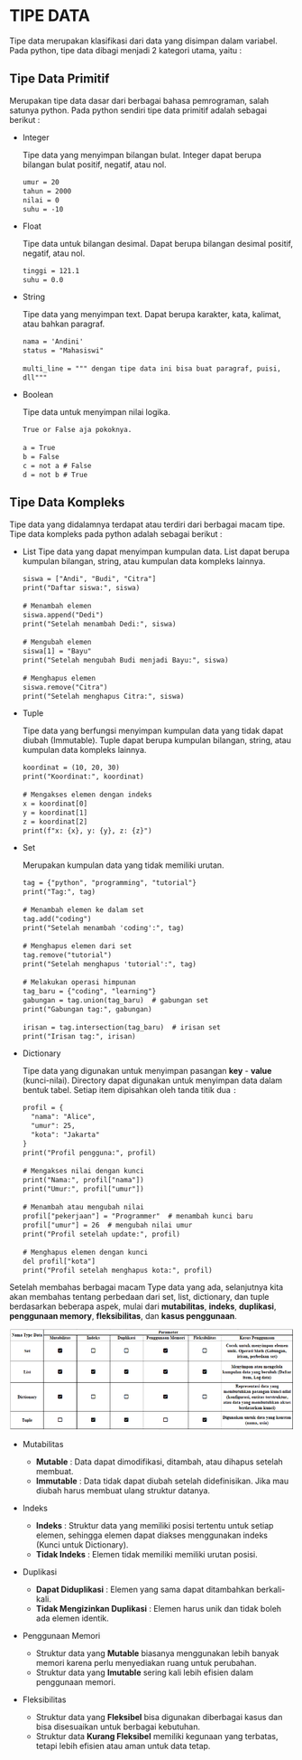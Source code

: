 # TIPE DATA

Tipe data merupakan klasifikasi dari data yang disimpan dalam variabel. Pada python, tipe data dibagi menjadi 2 kategori utama, yaitu :

## **Tipe Data Primitif**

Merupakan tipe data dasar dari berbagai bahasa pemrograman, salah satunya python. Pada python sendiri tipe data primitif adalah sebagai berikut :

- Integer

  Tipe data yang menyimpan bilangan bulat. Integer dapat berupa bilangan bulat positif, negatif, atau nol.

  ```
  umur = 20
  tahun = 2000
  nilai = 0
  suhu = -10
  ```

- Float

  Tipe data untuk bilangan desimal. Dapat berupa bilangan desimal positif, negatif, atau nol.

  ```
  tinggi = 121.1
  suhu = 0.0
  ```

- String

  Tipe data yang menyimpan text. Dapat berupa karakter, kata, kalimat, atau bahkan paragraf.

  ```
  nama = 'Andini'
  status = "Mahasiswi"

  multi_line = """ dengan tipe data ini bisa buat paragraf, puisi, dll"""
  ```

- Boolean

  Tipe data untuk menyimpan nilai logika.

  ```
  True or False aja pokoknya.

  a = True
  b = False
  c = not a # False
  d = not b # True
  ```

## **Tipe Data Kompleks**

Tipe data yang didalamnya terdapat atau terdiri dari berbagai macam tipe. Tipe data kompleks pada python adalah sebagai berikut :

- List
  Tipe data yang dapat menyimpan kumpulan data. List dapat berupa kumpulan bilangan, string, atau kumpulan data kompleks lainnya.

  ```
  siswa = ["Andi", "Budi", "Citra"]
  print("Daftar siswa:", siswa)

  # Menambah elemen
  siswa.append("Dedi")
  print("Setelah menambah Dedi:", siswa)

  # Mengubah elemen
  siswa[1] = "Bayu"
  print("Setelah mengubah Budi menjadi Bayu:", siswa)

  # Menghapus elemen
  siswa.remove("Citra")
  print("Setelah menghapus Citra:", siswa)
  ```

* Tuple

  Tipe data yang berfungsi menyimpan kumpulan data yang tidak dapat diubah (Immutable). Tuple dapat berupa kumpulan bilangan, string, atau kumpulan data kompleks lainnya.

  ```
  koordinat = (10, 20, 30)
  print("Koordinat:", koordinat)

  # Mengakses elemen dengan indeks
  x = koordinat[0]
  y = koordinat[1]
  z = koordinat[2]
  print(f"x: {x}, y: {y}, z: {z}")
  ```

* Set

  Merupakan kumpulan data yang tidak memiliki urutan.

  ```
  tag = {"python", "programming", "tutorial"}
  print("Tag:", tag)

  # Menambah elemen ke dalam set
  tag.add("coding")
  print("Setelah menambah 'coding':", tag)

  # Menghapus elemen dari set
  tag.remove("tutorial")
  print("Setelah menghapus 'tutorial':", tag)

  # Melakukan operasi himpunan
  tag_baru = {"coding", "learning"}
  gabungan = tag.union(tag_baru)  # gabungan set
  print("Gabungan tag:", gabungan)

  irisan = tag.intersection(tag_baru)  # irisan set
  print("Irisan tag:", irisan)
  ```

* Dictionary

  Tipe data yang digunakan untuk menyimpan pasangan **key** - **value** (kunci-nilai). Directory dapat digunakan untuk menyimpan data dalam bentuk tabel. Setiap item dipisahkan oleh tanda titik dua `:`

  ```
  profil = {
    "nama": "Alice",
    "umur": 25,
    "kota": "Jakarta"
  }
  print("Profil pengguna:", profil)

  # Mengakses nilai dengan kunci
  print("Nama:", profil["nama"])
  print("Umur:", profil["umur"])

  # Menambah atau mengubah nilai
  profil["pekerjaan"] = "Programmer"  # menambah kunci baru
  profil["umur"] = 26  # mengubah nilai umur
  print("Profil setelah update:", profil)

  # Menghapus elemen dengan kunci
  del profil["kota"]
  print("Profil setelah menghapus kota:", profil)
  ```

Setelah membahas berbagai macam Type data yang ada, selanjutnya kita akan membahas tentang perbedaan dari set, list, dictionary, dan tuple berdasarkan beberapa aspek, mulai dari **mutabilitas**, **indeks**, **duplikasi**, **penggunaan memory**, **fleksibilitas**, dan **kasus penggunaan**.

![14](../assets/14.png "14.png")

- Mutabilitas

  - **Mutable** : Data dapat dimodifikasi, ditambah, atau dihapus setelah membuat.

  * **Immutable** : Data tidak dapat diubah setelah didefinisikan. Jika mau diubah harus membuat ulang struktur datanya.

- Indeks

  - **Indeks** : Struktur data yang memiliki posisi tertentu untuk setiap elemen, sehingga elemen dapat diakses menggunakan indeks (Kunci untuk Dictionary).

  * **Tidak Indeks** : Elemen tidak memiliki memiliki urutan posisi.

- Duplikasi

  - **Dapat Diduplikasi** : Elemen yang sama dapat ditambahkan berkali-kali.

  * **Tidak Mengizinkan Duplikasi** : Elemen harus unik dan tidak boleh ada elemen identik.

- Penggunaan Memori

  - Struktur data yang **Mutable** biasanya menggunakan lebih banyak memori karena perlu menyediakan ruang untuk perubahan.

  * Struktur data yang **Imutable** sering kali lebih efisien dalam penggunaan memori.

- Fleksibilitas

  - Struktur data yang **Fleksibel** bisa digunakan diberbagai kasus dan bisa disesuaikan untuk berbagai kebutuhan.

  * Struktur data **Kurang Fleksibel** memiliki kegunaan yang terbatas, tetapi lebih efisien atau aman untuk data tetap.
